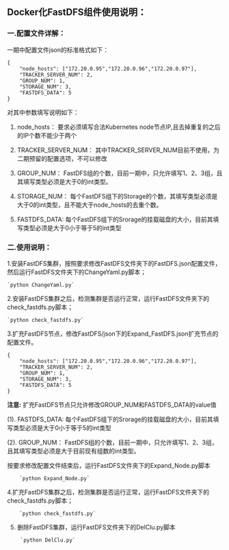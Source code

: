 ## Docker化FastDFS组件使用说明：

### 一.配置文件详解：

一期中配置文件json的标准格式如下：
```
{
    "node_hosts": ["172.20.0.95","172.20.0.96","172.20.0.97"],
    "TRACKER_SERVER_NUM": 2,
    "GROUP_NUM": 1,
    "STORAGE_NUM": 3,
    "FASTDFS_DATA": 5
}
```

对其中参数填写说明如下：

1. node_hosts：
	要求必须填写合法Kubernetes node节点IP,且去掉重复的之后的IP个数不能少于两个
	
2. TRACKER_SERVER_NUM：
	其中TRACKER_SERVER_NUM目前不使用，为二期预留的配置选项，不可以修改

3. GROUP_NUM：
	FastDFS组的个数，目前一期中，只允许填写1、2、3组，且其填写类型必须是大于0的int类型。
4. STORAGE_NUM：
	每个FastDFS组下的Storage的个数，其填写类型必须是大于0的int类型，且不能大于node_hosts的去重个数。
5. FASTDFS_DATA:
	每个FastDFS组下的Srorage的挂载磁盘的大小，目前其填写类型必须是大于0小于等于5的int类型
	
### 二.使用说明：

1.安装FastDFS集群，按照要求修改FastDFS文件夹下的FastDFS.json配置文件，然后运行FastDFS文件夹下的ChangeYaml.py脚本；
	
	`python ChangeYaml.py`

2.安装FastDFS集群之后，检测集群是否运行正常，运行FastDFS文件夹下的check_fastdfs.py脚本；
	
	`python check_fastdfs.py`

3.扩充FastDFS节点，修改FastDFS/json下的Expand_FastDFS.json扩充节点的配置文件。

```
{
    "node_hosts": ["172.20.0.95","172.20.0.96","172.20.0.97"],
    "TRACKER_SERVER_NUM": 2,
    "GROUP_NUM": 1,
    "STORAGE_NUM": 3,
    "FASTDFS_DATA": 5
}
```
**注意:**
扩充FastDFS节点只允许修改GROUP_NUM和FASTDFS_DATA的value值

(1). FASTDFS_DATA:
	每个FastDFS组下的Srorage的挂载磁盘的大小，目前其填写类型必须是大于0小于等于5的int类型

(2). GROUP_NUM：
	FastDFS组的个数，目前一期中，只允许填写1、2、3组，且其填写类型必须是大于目前现有组数的int类型。	
	
按要求修改配置文件结束后，运行FastDFS文件夹下的Expand_Node.py脚本
		
		`python Expand_Node.py`

4.扩充FastDFS集群之后，检测集群是否运行正常，运行FastDFS文件夹下的check_fastdfs.py脚本；
	
		`python check_fastdfs.py`
	
5. 删除FastDFS集群，运行FastDFS文件夹下的DelClu.py脚本
	
		`python DelClu.py`
	
